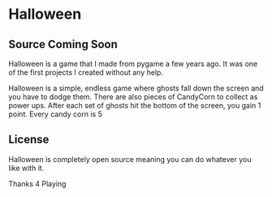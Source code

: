 <h1>Halloween</h1>
<h2>Source Coming Soon</h2>
Halloween is a game that I made from pygame a few years ago.
It was one of the first projects I created without any help.

Halloween is a simple, endless game where ghosts fall down the screen and 
you have to dodge them. There are also pieces of CandyCorn to collect as power ups.
After each set of ghosts hit the bottom of the screen, you gain 1 point. Every candy corn is 5

<h2>License</h2>
Halloween is completely open source meaning you can do whatever you like with it. 

Thanks 4 Playing
